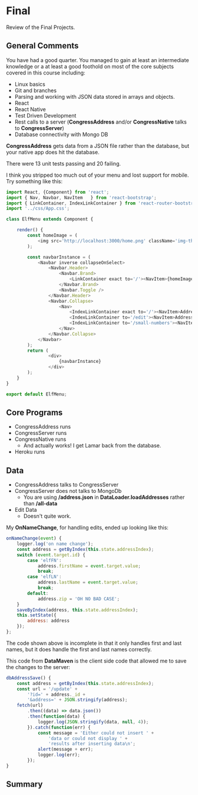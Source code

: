 # Final

Review of the Final Projects.

## General Comments

You have had a good quarter. You managed to gain at least an intermediate knowledge or a at least a good foothold on most of the core subjects covered in this course including:

- Linux basics
- Git and branches
- Parsing and working with JSON data stored in arrays and objects.
- React
- React Native
- Test Driven Development
- Rest calls to a server (**CongressAddress** and/or **CongressNative** talks to **CongressServer**)
- Database connectivity with Mongo DB

**CongressAddress** gets data from a JSON file rather than the database, but your native app does hit the database.

There were 13 unit tests passing and 20 failing.

I think you stripped too much out of your menu and lost support for mobile. Try something like this:

```javascript
import React, {Component} from 'react';
import { Nav, Navbar, NavItem   } from 'react-bootstrap';
import { LinkContainer, IndexLinkContainer } from 'react-router-bootstrap';
import '../css/App.css';

class ElfMenu extends Component {

    render() {
        const homeImage = (
            <img src='http://localhost:3000/home.png' className='img-thumbnail' alt='Responsive Logo' />
        );

        const navbarInstance = (
            <Navbar inverse collapseOnSelect>
                <Navbar.Header>
                    <Navbar.Brand>
                        <LinkContainer exact to='/'><NavItem>{homeImage}</NavItem></LinkContainer>
                    </Navbar.Brand>
                    <Navbar.Toggle />
                </Navbar.Header>
                <Navbar.Collapse>
                    <Nav>
                        <IndexLinkContainer exact to='/'><NavItem>Address Show</NavItem></IndexLinkContainer>
                        <IndexLinkContainer to='/edit'><NavItem>Address Edit</NavItem></IndexLinkContainer>
                        <IndexLinkContainer to='/small-numbers'><NavItem>Show Number</NavItem></IndexLinkContainer>
                    </Nav>
                </Navbar.Collapse>
            </Navbar>
        );
        return (
                <div>
                    {navbarInstance}
                </div>
        );
    }
}

export default ElfMenu;
```

## Core Programs

- CongressAddress runs
- CongressServer runs
- CongressNative runs
  - And actually works! I get Lamar back from the database.
- Heroku runs

## Data

- CongressAddress talks to CongressServer
- CongressServer does not talks to MongoDb
  - You are using **/address.json** in **DataLoader.loadAddresses** rather than **/all-data**
- Edit Data
  - Doesn't quite work.

My **OnNameChange**, for handling edits, ended up looking like this:

```javascript
onNameChange(event) {
    logger.log('on name change');
    const address = getByIndex(this.state.addressIndex);
    switch (event.target.id) {
        case 'elfFN':
            address.firstName = event.target.value;
            break;
        case 'elfLN':
            address.lastName = event.target.value;
            break;
        default:
            address.zip = 'OH NO BAD CASE';
    }
    saveByIndex(address, this.state.addressIndex);
    this.setState({
        address: address
    });
};
```

The code shown above is incomplete in that it only handles first and last names, but it does handle the first and last names correctly.

This code from **DataMaven** is the client side code that allowed me to save the changes to the server:

```javascript
dbAddressSave() {
    const address = getByIndex(this.state.addressIndex);
    const url = '/update' +
        '?id=' + address._id +
        '&address=' + JSON.stringify(address);
    fetch(url)
        .then((data) => data.json())
        .then(function(data) {
            logger.log(JSON.stringify(data, null, 4));
        }).catch(function(err) {
            const message = 'Either could not insert ' +
                'data or could not display ' +
                'results after inserting data\n';
            alert(message + err);
            logger.log(err);
        });
}
```

## Summary
